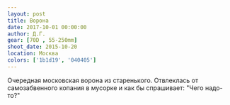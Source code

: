 ```yaml
---
layout: post
title: Ворона
date: 2017-10-01 00:00:00
author: Д.Г.
gear: [70D , 55-250mm]
shoot_date: 2015-10-20
location: Москва
colors: ['1b1d19', '040405']
---
```

Очередная московская ворона из старенького. Отвлеклась от самозабвенного копания в мусорке и как бы спрашивает: "Чего надо-то?"
